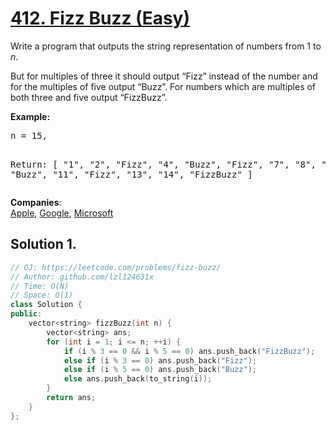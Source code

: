 # [412. Fizz Buzz (Easy)](https://leetcode.com/problems/fizz-buzz/)

<p>Write a program that outputs the string representation of numbers from 1 to <i>n</i>.</p>

<p>But for multiples of three it should output “Fizz” instead of the number and for the multiples of five output “Buzz”. For numbers which are multiples of both three and five output “FizzBuzz”.</p>

<p><b>Example:</b>
</p><pre>n = 15,

Return:
[
    "1",
    "2",
    "Fizz",
    "4",
    "Buzz",
    "Fizz",
    "7",
    "8",
    "Fizz",
    "Buzz",
    "11",
    "Fizz",
    "13",
    "14",
    "FizzBuzz"
]
</pre>
<p></p>

**Companies**:  
[Apple](https://leetcode.com/company/apple), [Google](https://leetcode.com/company/google), [Microsoft](https://leetcode.com/company/microsoft)

## Solution 1.

```cpp
// OJ: https://leetcode.com/problems/fizz-buzz/
// Author: github.com/lzl124631x
// Time: O(N)
// Space: O(1)
class Solution {
public:
    vector<string> fizzBuzz(int n) {
        vector<string> ans;
        for (int i = 1; i <= n; ++i) {
            if (i % 3 == 0 && i % 5 == 0) ans.push_back("FizzBuzz");
            else if (i % 3 == 0) ans.push_back("Fizz");
            else if (i % 5 == 0) ans.push_back("Buzz");
            else ans.push_back(to_string(i));
        }
        return ans;
    }
};
```